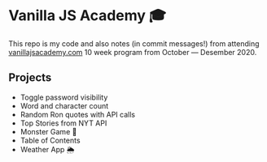 # Vanilla JS Academy 🎓

This repo is my code and also notes (in commit messages!) from attending [vanillajsacademy.com](https://vanillajsacademy.com/) 10 week program from October — Desember 2020.

## Projects

- Toggle password visibility
- Word and character count
- Random Ron quotes with API calls
- Top Stories from NYT API
- Monster Game 👾
- Table of Contents
- Weather App 🌦
